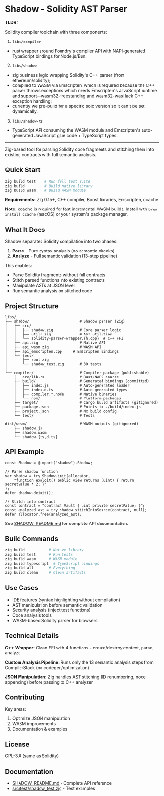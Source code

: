 # Shadow - Solidity AST Parser

**TLDR:**

Solidity compiler toolchain with three components:

1. `libs/compiler`

- rust wrapper around Foundry's compiler API with NAPI-generated TypeScript bindings for Node.js/Bun.

2. `libs/shadow`

- zig business logic wrapping Solidity's C++ parser (from ethereum/solidity);
- compiled to WASM via Emscripten, which is required because the C++ parser throws exceptions which needs Emscripten's JavaScript runtime and support—wasm32-freestanding and wasm32-wasi lack C++ exception handling;
- currently we pre-build for a specific solc version so it can't be set dynamically.

3. `libs/shadow-ts`

- TypeScript API consuming the WASM module and Emscripten's auto-generated JavaScript glue code + TypeScript types.

---

Zig-based tool for parsing Solidity code fragments and stitching them into existing contracts with full semantic analysis.

## Quick Start

```bash
zig build test    # Run full test suite
zig build         # Build native library
zig build wasm    # Build WASM module
```

**Requirements:** Zig 0.15+, C++ compiler, Boost libraries, Emscripten, ccache

**Note:** ccache is required for fast incremental WASM builds. Install with `brew install ccache` (macOS) or your system's package manager.

## What It Does

Shadow separates Solidity compilation into two phases:

1. **Parse** - Pure syntax analysis (no semantic checks)
2. **Analyze** - Full semantic validation (13-step pipeline)

This enables:

- Parse Solidity fragments without full contracts
- Stitch parsed functions into existing contracts
- Manipulate ASTs at JSON level
- Run semantic analysis on stitched code

## Project Structure

```
libs/
├── shadow/                       # Shadow parser (Zig)
│   ├── src/
│   │   ├── shadow.zig            # Core parser logic
│   │   ├── utils.zig             # AST utilities
│   │   └── solidity-parser-wrapper.{h,cpp}  # C++ FFI
│   ├── api.zig                   # Native API
│   ├── api_wasm.zig              # WASM API
│   ├── api_emscripten.cpp     # Emscripten bindings
│   └── test/
│       ├── root.zig
│       └── shadow_test.zig       # 30 tests
│
└── compiler/                     # Compiler package (publishable)
    ├── src/lib.rs                # Rust/NAPI source
    ├── build/                    # Generated bindings (committed)
    │   ├── index.js              # Auto-generated loader
    │   ├── index.d.ts            # Auto-generated types
    │   ├── compiler.*.node       # Native binaries
    │   └── npm/                  # Platform packages
    ├── target/                   # Cargo build artifacts (gitignored)
    ├── package.json              # Points to ./build/index.js
    ├── project.json              # Nx build config
    └── test/                     # Tests

dist/wasm/                        # WASM outputs (gitignored)
    ├── shadow.js
    ├── shadow.wasm
    └── shadow.{ts,d.ts}
```

## API Example

```zig
const Shadow = @import("shadow").Shadow;

// Parse shadow function
var shadow = try Shadow.init(allocator,
    "function exploit() public view returns (uint) { return secretValue * 2; }"
);
defer shadow.deinit();

// Stitch into contract
const contract = "contract Vault { uint private secretValue; }";
const analyzed_ast = try shadow.stitchIntoSource(contract, null);
defer allocator.free(analyzed_ast);
```

See [SHADOW_README.md](./SHADOW_README.md) for complete API documentation.

## Build Commands

```bash
zig build           # Native library
zig build test      # Run tests
zig build wasm      # WASM module
zig build typescript  # TypeScript bindings
zig build all       # Everything
zig build clean     # Clean artifacts
```

## Use Cases

- IDE features (syntax highlighting without compilation)
- AST manipulation before semantic validation
- Security analysis (inject test functions)
- Code analysis tools
- WASM-based Solidity parser for browsers

## Technical Details

**C++ Wrapper:** Clean FFI with 4 functions - create/destroy context, parse, analyze

**Custom Analysis Pipeline:** Runs only the 13 semantic analysis steps from CompilerStack (no codegen/optimization)

**JSON Manipulation:** Zig handles AST stitching (ID renumbering, node appending) before passing to C++ analyzer

## Contributing

Key areas:

1. Optimize JSON manipulation
2. WASM improvements
3. Documentation & examples

## License

GPL-3.0 (same as Solidity)

## Documentation

- [SHADOW_README.md](./SHADOW_README.md) - Complete API reference
- [src/test/shadow_test.zig](./src/test/shadow_test.zig) - Test examples
